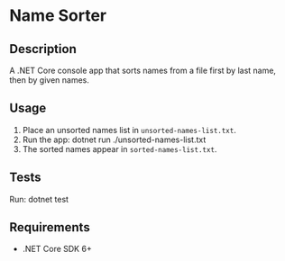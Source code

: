 # Name Sorter

## Description
A .NET Core console app that sorts names from a file first by last name, then by given names.

## Usage
1. Place an unsorted names list in `unsorted-names-list.txt`.
2. Run the app:
dotnet run ./unsorted-names-list.txt
3. The sorted names appear in `sorted-names-list.txt`.

## Tests
Run:
dotnet test

## Requirements
- .NET Core SDK 6+